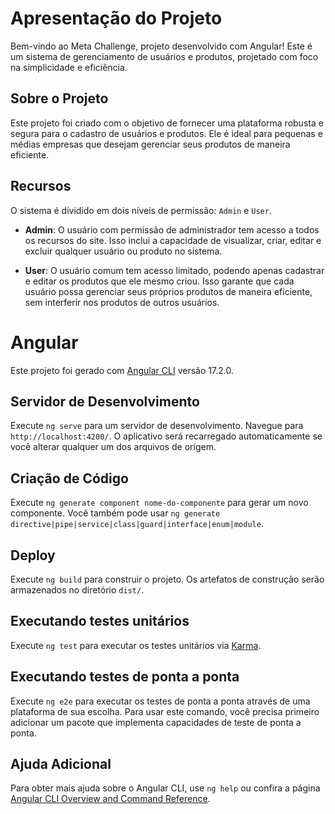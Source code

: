# Apresentação do Projeto

Bem-vindo ao Meta Challenge, projeto desenvolvido com Angular! Este é um sistema de gerenciamento de usuários e produtos, projetado com foco na simplicidade e eficiência.

## Sobre o Projeto

Este projeto foi criado com o objetivo de fornecer uma plataforma robusta e segura para o cadastro de usuários e produtos. Ele é ideal para pequenas e médias empresas que desejam gerenciar seus produtos de maneira eficiente.

## Recursos

O sistema é dividido em dois níveis de permissão: `Admin` e `User`.

- **Admin**: O usuário com permissão de administrador tem acesso a todos os recursos do site. Isso inclui a capacidade de visualizar, criar, editar e excluir qualquer usuário ou produto no sistema.

- **User**: O usuário comum tem acesso limitado, podendo apenas cadastrar e editar os produtos que ele mesmo criou. Isso garante que cada usuário possa gerenciar seus próprios produtos de maneira eficiente, sem interferir nos produtos de outros usuários.

# Angular

Este projeto foi gerado com [Angular CLI](https://github.com/angular/angular-cli) versão 17.2.0.

## Servidor de Desenvolvimento

Execute `ng serve` para um servidor de desenvolvimento. Navegue para `http://localhost:4200/`. O aplicativo será recarregado automaticamente se você alterar qualquer um dos arquivos de origem.

## Criação de Código

Execute `ng generate component nome-do-componente` para gerar um novo componente. Você também pode usar `ng generate directive|pipe|service|class|guard|interface|enum|module`.

## Deploy

Execute `ng build` para construir o projeto. Os artefatos de construção serão armazenados no diretório `dist/`.

## Executando testes unitários

Execute `ng test` para executar os testes unitários via [Karma](https://karma-runner.github.io).

## Executando testes de ponta a ponta

Execute `ng e2e` para executar os testes de ponta a ponta através de uma plataforma de sua escolha. Para usar este comando, você precisa primeiro adicionar um pacote que implementa capacidades de teste de ponta a ponta.

## Ajuda Adicional

Para obter mais ajuda sobre o Angular CLI, use `ng help` ou confira a página [Angular CLI Overview and Command Reference](https://angular.io/cli).
